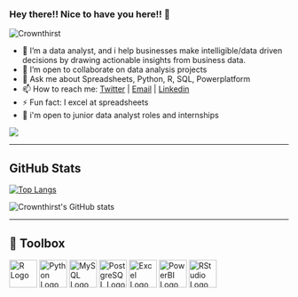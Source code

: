 ### Hey there!! Nice to have you here!! 👋

![Crownthirst](https://user-images.githubusercontent.com/108200325/176956232-4e8a2e26-fdb3-4215-b7d4-6a0ea526e432.jpg)

- 🔭 I’m a data analyst, and i help businesses make intelligible/data driven decisions by drawing actionable insights from business data.
- 👯 I’m open to collaborate on data analysis projects
- 💬 Ask me about Spreadsheets, Python, R, SQL, Powerplatform
- 📫 How to reach me: [Twitter](https://twitter.com/CrownThirst) | [Email](Crownthirst@outlook.com) | [Linkedin](https://www.linkedin.com/in/adewunmioluwaseun/)
- ⚡ Fun fact: I excel at spreadsheets
- 💼 i'm open to junior data analyst roles and internships




![](https://komarev.com/ghpvc/?username=Crownthirst&label=Visits)

-----------------------------------------------------------------------------------------------------------------------------------------------------------------------
## GitHub Stats

[![Top Langs](https://github-readme-stats.vercel.app/api/top-langs/?username=Crownthirst&hide=java,css,Roff&theme=gotham)](https://github.com/anuraghazra/github-readme-stats)

![Crownthirst's GitHub stats](https://github-readme-stats.vercel.app/api?username=Crownthirst&show_icons=true&theme=gotham)

-----------------------------------------------------------------------------------------------------------------------------------------------------------------------
## 🧰 Toolbox

<img src="https://cdn.worldvectorlogo.com/logos/r-lang.svg" alt="R Logo" width="50" height="50"/> <img src="https://cdn.worldvectorlogo.com/logos/python-5.svg" alt="Python Logo" width="50" height="50"/> <img src="https://cdn.worldvectorlogo.com/logos/mysql-6.svg" alt="MySQL Logo" width="50" height="50"/> <img src="https://cdn.worldvectorlogo.com/logos/postgresql.svg" alt="PostgreSQL Logo" width="50" height="50"/> <img src="https://cdn.worldvectorlogo.com/logos/excel-4.svg" alt="Excel Logo" width="50" height="50"/> <img src="https://cdn.worldvectorlogo.com/logos/power-bi-1.svg" alt="PowerBI Logo" width="50" height="50"/> <img src="https://cdn.worldvectorlogo.com/logos/r-studio-1.svg" alt="RStudio Logo" width="50" height="50"/>
